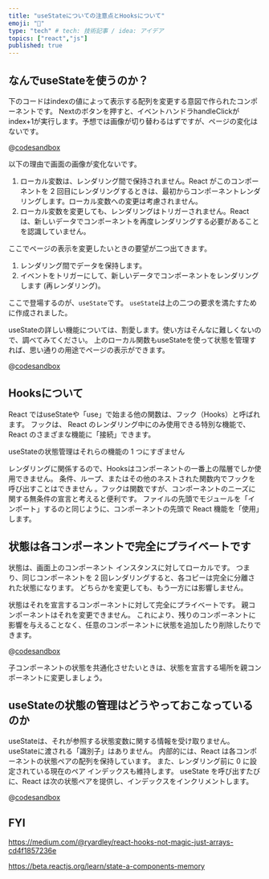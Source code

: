 ```yaml
---
title: "useStateについての注意点とHooksについて"
emoji: "🐥"
type: "tech" # tech: 技術記事 / idea: アイデア
topics: ["react","js"]
published: true
---
```


## なんでuseStateを使うのか？
下のコードはindexの値によって表示する配列を変更する意図で作られたコンポーネントです。
Nextのボタンを押すと、イベントハンドラhandleClickがindex+1が実行します。予想では画像が切り替わるはずですが、ページの変化はないです。

@[codesandbox](https://codesandbox.io/embed/jovial-rhodes-vqbvw5?fontsize=14&hidenavigation=1)

以下の理由で画面の画像が変化ないです。
1. ローカル変数は、レンダリング間で保持されません。React がこのコンポーネントを 2 回目にレンダリングするときは、最初からコンポーネントレンダリングします。ローカル変数への変更は考慮されません。
2. ローカル変数を変更しても、レンダリングはトリガーされません。React は、新しいデータでコンポーネントを再度レンダリングする必要があることを認識していません。

ここでページの表示を変更したいときの要望が二つ出てきます。

1. レンダリング間でデータを保持します。
2. イベントをトリガーにして、新しいデータでコンポーネントをレンダリングします (再レンダリング)。

ここで登場するのが、`useState`です。
`useState`は上の二つの要求を満たすために作成されました。

useStateの詳しい機能については、割愛します。使い方はそんなに難しくないので、調べてみてください。
上のローカル関数もuseStateを使って状態を管理すれば、思い通りの用途でページの表示ができます。

@[codesandbox](https://codesandbox.io/embed/busy-flower-wl7u7s?fontsize=14&hidenavigation=1&theme=dark)

## Hooksについて

React ではuseStateや「use」で始まる他の関数は、フック（Hooks）と呼ばれます。
フックは、 React のレンダリング中にのみ使用できる特別な機能で、React のさまざまな機能に「接続」できます。

useStateの状態管理はそれらの機能の 1 つにすぎません

レンダリングに関係するので、Hooksはコンポーネントの一番上の階層でしか使用できません。
条件、ループ、またはその他のネストされた関数内でフックを呼び出すことはできません
。フックは関数ですが、コンポーネントのニーズに関する無条件の宣言と考えると便利です。
ファイルの先頭でモジュールを「インポート」するのと同じように、コンポーネントの先頭で React 機能を「使用」します。

## 状態は各コンポーネントで完全にプライベートです
状態は、画面上のコンポーネント インスタンスに対してローカルです。
つまり、同じコンポーネントを 2 回レンダリングすると、各コピーは完全に分離された状態になります。
どちらかを変更しても、もう一方には影響しません。

状態はそれを宣言するコンポーネントに対して完全にプライベートです。
親コンポーネントはそれを変更できません。
これにより、残りのコンポーネントに影響を与えることなく、任意のコンポーネントに状態を追加したり削除したりできます。

@[codesandbox](https://codesandbox.io/embed/busy-haibt-6jdwpx?fontsize=14&hidenavigation=1)

子コンポーネントの状態を共通化させたいときは、状態を宣言する場所を親コンポーネントに変更しましょう。

## useStateの状態の管理はどうやっておこなっているのか
useStateは、それが参照する状態変数に関する情報を受け取りません。
useStateに渡される「識別子」はありません。
内部的には、React は各コンポーネントの状態ペアの配列を保持しています。
また、レンダリング前に 0 に設定されている現在のペア インデックスも維持します。
useState を呼び出すたびに、React は次の状態ペアを提供し、インデックスをインクリメントします。

@[codesandbox](https://codesandbox.io/embed/festive-yonath-63td7j?fontsize=14&hidenavigation=1)


## FYI
https://medium.com/@ryardley/react-hooks-not-magic-just-arrays-cd4f1857236e

https://beta.reactjs.org/learn/state-a-components-memory


